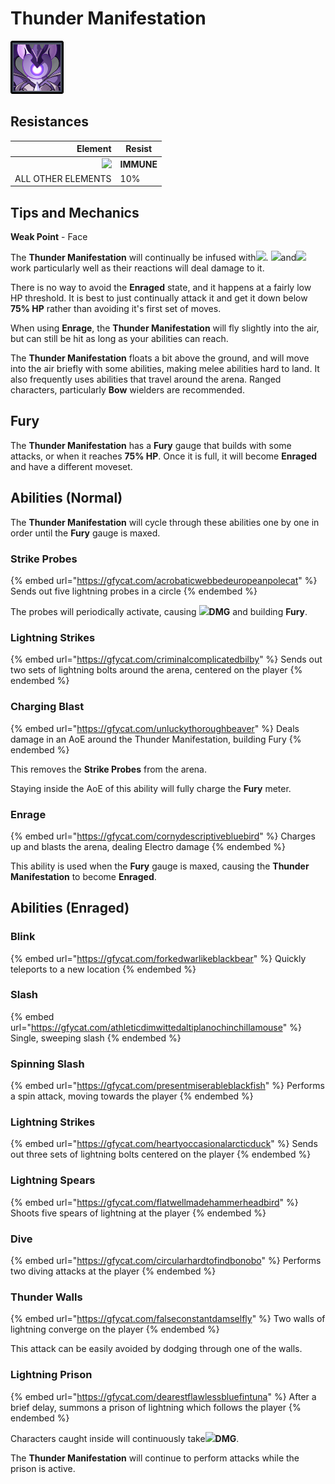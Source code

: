 # Thunder Manifestation

![](<../../.gitbook/assets/Thundering Manifestation.png>)

## Resistances



|                                       Element | Resist     |
| --------------------------------------------: | ---------- |
| ![](../../.gitbook/assets/electro\_small.png) | **IMMUNE** |
|                            ALL OTHER ELEMENTS | 10%        |

## Tips and Mechanics

**Weak Point** - Face

The **Thunder Manifestation** will continually be infused with![](../../.gitbook/assets/electro\_small.png). ![](../../.gitbook/assets/pyro\_small.png)and![](../../.gitbook/assets/cryo\_small.png)work particularly well as their reactions will deal damage to it.

There is no way to avoid the **Enraged** state, and it happens at a fairly low HP threshold. It is best to just continually attack it and get it down below **75% HP** rather than avoiding it's first set of moves.

When using **Enrage**, the **Thunder Manifestation** will fly slightly into the air, but can still be hit as long as your abilities can reach.

The **Thunder Manifestation** floats a bit above the ground, and will move into the air briefly with some abilities, making melee abilities hard to land. It also frequently uses abilities that travel around the arena. Ranged characters, particularly **Bow** wielders are recommended.

## Fury

The **Thunder Manifestation** has a **Fury** gauge that builds with some attacks, or when it reaches **75% HP**. Once it is full, it will become **Enraged** and have a different moveset.

## Abilities (Normal)

The **Thunder Manifestation** will cycle through these abilities one by one in order until the **Fury** gauge is maxed.

### Strike Probes

{% embed url="https://gfycat.com/acrobaticwebbedeuropeanpolecat" %}
Sends out five lightning probes in a circle
{% endembed %}

The probes will periodically activate, causing ![](../../.gitbook/assets/electro\_small.png)**DMG** and building **Fury**.

### Lightning Strikes

{% embed url="https://gfycat.com/criminalcomplicatedbilby" %}
Sends out two sets of lightning bolts around the arena, centered on the player
{% endembed %}

### Charging Blast

{% embed url="https://gfycat.com/unluckythoroughbeaver" %}
Deals damage in an AoE around the Thunder Manifestation, building Fury
{% endembed %}

This removes the **Strike Probes** from the arena.

Staying inside the AoE of this ability will fully charge the **Fury** meter.

### Enrage

{% embed url="https://gfycat.com/cornydescriptivebluebird" %}
Charges up and blasts the arena, dealing Electro damage
{% endembed %}

This ability is used when the **Fury** gauge is maxed, causing the **Thunder Manifestation** to become **Enraged**.

## Abilities (Enraged)

### Blink

{% embed url="https://gfycat.com/forkedwarlikeblackbear" %}
Quickly teleports to a new location
{% endembed %}

### Slash

{% embed url="https://gfycat.com/athleticdimwittedaltiplanochinchillamouse" %}
Single, sweeping slash
{% endembed %}

### Spinning Slash

{% embed url="https://gfycat.com/presentmiserableblackfish" %}
Performs a spin attack, moving towards the player
{% endembed %}

### Lightning Strikes

{% embed url="https://gfycat.com/heartyoccasionalarcticduck" %}
Sends out three sets of lightning bolts centered on the player
{% endembed %}

### Lightning Spears

{% embed url="https://gfycat.com/flatwellmadehammerheadbird" %}
Shoots five spears of lightning at the player
{% endembed %}

### Dive

{% embed url="https://gfycat.com/circularhardtofindbonobo" %}
Performs two diving attacks at the player
{% endembed %}

### Thunder Walls

{% embed url="https://gfycat.com/falseconstantdamselfly" %}
Two walls of lightning converge on the player
{% endembed %}

This attack can be easily avoided by dodging through one of the walls.

### Lightning Prison

{% embed url="https://gfycat.com/dearestflawlessbluefintuna" %}
After a brief delay, summons a prison of lightning which follows the player
{% endembed %}

Characters caught inside will continuously take![](../../.gitbook/assets/electro\_small.png)**DMG**.

The **Thunder Manifestation** will continue to perform attacks while the prison is active.

